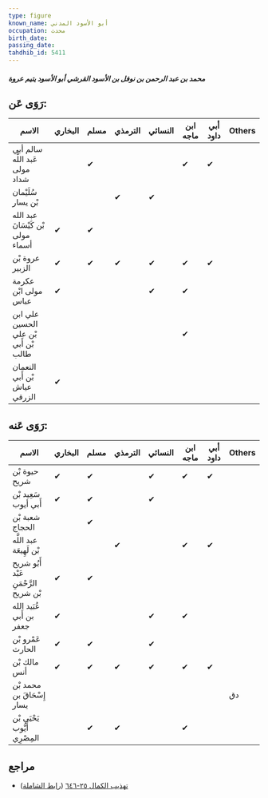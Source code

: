 ```yaml
---
type: figure
known_name: أبو الأسود المدني
occupation: محدث
birth_date:
passing_date:
tahdhib_id: 5411
---
```

##### محمد بن عبد الرحمن بن نوفل بن الأسود القرشي أبو الأسود يتيم عروة

## رَوَى عَن:
| الاسم                                | البخاري | مسلم | الترمذي | النسائي | ابن ماجه | أبي داود | Others |
| ------------------------------------ | ------- | ---- | ------- | ------- | -------- | -------- | ------ |
| سالم أبي عَبد اللَّه مولى شداد       |         | ✔    |         |         | ✔        | ✔        |        |
| سُلَيْمان بْن يسار                   |         |      | ✔       | ✔       |          |          |        |
| عبد الله بْن كَيْسَانَ مولى أسماء    | ✔       | ✔    |         |         |          |          |        |
| عروة بْن الزبير                      | ✔       | ✔    | ✔       | ✔       | ✔        | ✔        |        |
| عكرمة مولى ابْن عباس                 | ✔       |      |         | ✔       | ✔        |          |        |
| علي ابن الحسين بْن علي بْن أَبي طالب |         |      |         |         | ✔        |          |        |
| النعمان بْن أَبي عياش الزرقي         | ✔       |      |         |         |          |          |        |
## رَوَى عَنه:
| الاسم                                 | البخاري | مسلم | الترمذي | النسائي | ابن ماجه | أبي داود | Others |
| ------------------------------------- | ------- | ---- | ------- | ------- | -------- | -------- | ------ |
| حيوة بْن شريح                         | ✔       | ✔    |         | ✔       | ✔        | ✔        |        |
| سَعِيد بْن أَبي أيوب                  | ✔       | ✔    |         | ✔       |          |          |        |
| شعبة بْن الحجاج                       |         | ✔    |         |         |          |          |        |
| عبد اللَّه بْن لَهِيعَة               |         |      | ✔       |         | ✔        | ✔        |        |
| أَبُو شريح عَبْد الرَّحْمَنِ بْن شريح | ✔       | ✔    |         |         |          |          |        |
| عُبَيد الله بن أَبي جعفر              | ✔       |      |         | ✔       | ✔        |          |        |
| عَمْرو بْن الحارث                     | ✔       | ✔    |         | ✔       |          |          |        |
| مالك بْن أنس                          | ✔       | ✔    | ✔       | ✔       | ✔        | ✔        |        |
| محمد بْن إِسْحَاقَ بن يسار            |         |      |         |         |          |          | دق     |
| يَحْيَى بْن أَيُّوب المِصْرِي         |         | ✔    | ✔       |         | ✔        |          |        |
## مراجع
- [تهذيب الكمال ٢٥-٦٤٦](obsidian://open?vault=Tahdhib-al-Kamal&file=Figures/٥٤١١-محمد%20بن%20عبد%20الرحمن%20بن%20نوفل%20بن%20الأسود%20القرشي%20أبو%20الأسود%20يتيم%20عروة) ([رابط الشاملة](https://shamela.ws/book/3722/13739))